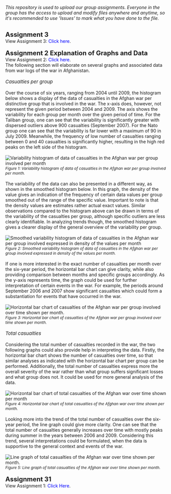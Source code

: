 <span style="font-style: italic;">This repository is used to upload our group assignments.
Everyone in the group has the access to upload and modify files anywhere and anytime, so it's recommended to use 'Issues' to mark what you have done to the file.</span>
<br>
<br>
<td style="text-align: center"><span style="font-size: 20px;font-weight: bold;">Assignment 3</span>
<br>
View Assignment 3: <a href="https://github.com/MJMRData1Assignment1/Assignment-1/blob/48037d585d7c8d0014d33dcbf217cb5925d9f2eb/Assignment2_MJMR.ipynb" target="_blank" style="color: blue; text-decoration: none;">Click here</a>.
<br>
<br>
<td style="text-align: center"><span style="font-size: 20px;font-weight: bold;">Assignment 2 Explanation of Graphs and Data</span>
<br>
View Assignment 2: <a href="https://github.com/MJMRData1Assignment1/Assignment-1/blob/48037d585d7c8d0014d33dcbf217cb5925d9f2eb/Assignment2_MJMR.ipynb" target="_blank" style="color: blue; text-decoration: none;">Click here</a>.
<br>
The following section will elaborate on several graphs and associated data from war logs of the war in Afghanistan. 
<br>
<br>
<td style="text-align: left;"><span style="font-style: italic;font-weight: 450; font-size: 15px;">Casualties per group</span></td> 
<br><br>
Over the course of six years, ranging from 2004 until 2009, the histogram below shows a display of the data of casualties in the Afghan war per distinctive group that is involved in the war. The x-axis does, however, not represent the given period between 2004 and 2009. The axis shows the variability for each group per month over the given period of time. For the Taliban group, one can see that the variability is significantly greater with dispersed outliers above 900 casualties (September 2007). For the Nato group one can see that the variability is far lower with a maximum of 90 in July 2009. Meanwhile, the frequency of low number of casualties ranging between 0 and 40 casualties is significantly higher, resulting in the high red peaks on the left side of the histogram. 
<br>
<br>
<img src="images/Figure1.png" alt="Variability histogram of data of casualties in the Afghan war per group involved per month" />
<td style="text-align: center"><span style="font-style: italic;font-size: 12px;">Figure 1: Variability histogram of data of casualties in the Afghan war per group involved per month. </span></td>
<br>
<br>
The variability of the data can also be presented in a different way, as shown in the smoothed histogram below. In this graph, the density of the value gives an indication of the frequency of certain data values per group smoothed out of the range of the specific value. Important to note is that the density values are estimates rather actual exact values. Similar observations compared to the histogram above can be drawn in terms of the variability of the casualties per group, although specific outliers are less clearly identifiable. In analyzing trends though, the smoothed histogram gives a clearer display of the general overview of the variability per group. 
<br>
<br>
<img src="images/Figure2.png" alt="Smoothed variability histogram of data of casualties in the Afghan war per group involved expressed in density of the values per month" />
<td style="text-align: center"><span style="font-style: italic;font-size: 12px;">Figure 2: Smoothed variability histogram of data of casualties in the Afghan war per group involved expressed in density of the values per month. </span></td>
<br>
<br>
If one is more interested in the exact number of casualties per month over the six-year period, the horizontal bar chart can give clarity, while also providing comparison between months and specific groups accordingly. As the y-axis represents time, the graph could be used for further interpretation of certain events in the war. For example, the periods around September 2006 and 2007 show significant casualties which could form a substantiation for events that have occurred in the war.  
<br>
<br>
<img src="images/Figure3.png" alt="Horizontal bar chart of casualties of the Afghan war per group involved over time shown per month." />
<td style="text-align: center"><span style="font-style: italic;font-size: 12px;">Figure 3: Horizontal bar chart of casualties of the Afghan war per group involved over time shown per month. </span></td>
<br>
<br>
<td style="text-align: left;"><span style="font-style: italic;font-weight: 450; font-size: 15px;">Total casualties</span></td> 
<br>
<br>
Considering the total number of casualties recorded in the war, the two following graphs could also provide help in interpreting the data. Firstly, the horizontal bar chart shows the number of casualties over time, so that similar analyses as indicated with the horizontal bar chart per group can be performed. Additionally, the total number of casualties express more the overall severity of the war rather than what group suffers significant losses and what group does not. It could be used for more general analysis of the data. 
<br>
<br>
<img src="images/Figure4.png" alt="Horizontal bar chart of total casualties of the Afghan war over time shown per month" />
<td style="text-align: center"><span style="font-style: italic;font-size: 12px;">Figure 4: Horizontal bar chart of total casualties of the Afghan war over time shown per month. </span></td>
<br>
<br>
Looking more into the trend of the total number of casualties over the six-year period, the line graph could give more clarity. One can see that the total number of casualties generally increases over time with mostly peaks during summer in the years between 2006 and 2009. Considering this trend, several interpretations could be formulated, when the data is supportive to the general context and events of the war. 
<br>
<br>
<img src="images/Figure5.png" alt="Line graph of total casualties of the Afghan war over time shown per month." />
<td style="text-align: center"><span style="font-style: italic;font-size: 12px;">Figure 5: Line graph of total casualties of the Afghan war over time shown per month. </span></td>
<br>
<br>
<td style="text-align: center"><span style="font-size: 20px;font-weight: bold;">Assignment 31</span>
<br>
View Assignment 1: <a href="https://github.com/MJMRData1Assignment1/Assignment-1/blob/48037d585d7c8d0014d33dcbf217cb5925d9f2eb/hw-00-Final.ipynb" target="_blank" style="color: blue; text-decoration: none;">Click Here</a>.
<br>

